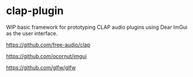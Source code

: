 # clap-plugin

WIP basic framework for prototyping CLAP audio plugins using Dear ImGui as the user interface.

https://github.com/free-audio/clap

https://github.com/ocornut/imgui

https://github.com/glfw/glfw
